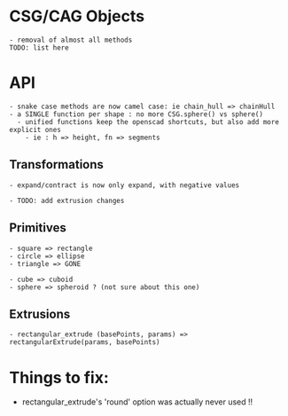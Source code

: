 
# CSG/CAG Objects
    - removal of almost all methods
    TODO: list here 

# API

    - snake case methods are now camel case: ie chain_hull => chainHull
    - a SINGLE function per shape : no more CSG.sphere() vs sphere()
      - unified functions keep the openscad shortcuts, but also add more explicit ones
        - ie : h => height, fn => segments

  ## Transformations

    - expand/contract is now only expand, with negative values

    - TODO: add extrusion changes

  ## Primitives

    - square => rectangle
    - circle => ellipse
    - triangle => GONE

    - cube => cuboid
    - sphere => spheroid ? (not sure about this one)

  ## Extrusions

    - rectangular_extrude (basePoints, params) => rectangularExtrude(params, basePoints)


# Things to fix:

- rectangular_extrude's 'round' option was actually never used !!